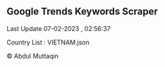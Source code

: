 

## Google Trends Keywords Scraper 
 
Last Update 07-02-2023 , 02:56:37

Country List :
VIETNAM.json



© Abdul Muttaqin 
